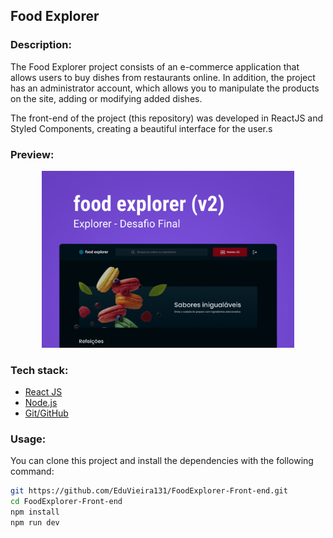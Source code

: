 ## Food Explorer

### Description:

The Food Explorer project consists of an e-commerce application that allows users to buy dishes from restaurants online. In addition, the project has an administrator account, which allows you to manipulate the products on the site, adding or modifying added dishes.

The front-end of the project (this repository) was developed in ReactJS and Styled Components, creating a beautiful interface for the user.s

### Preview:

<p align="center">
  <img alt="Project image" src=".github/preview.png" width="80%">
</p>

### Tech stack:

- [React JS](https://react.dev)
- [Node.js](https://nodejs.org/en)
- [Git/GitHub](https://git-scm.com)

### Usage:

You can clone this project and install the dependencies with the following command:

```sh
git https://github.com/EduVieira131/FoodExplorer-Front-end.git
cd FoodExplorer-Front-end
npm install
npm run dev
```
